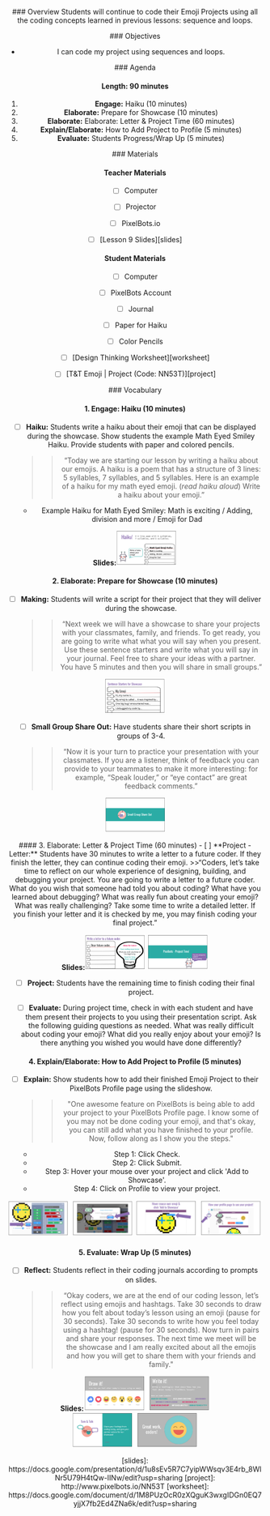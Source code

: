 <header title='PixelBots Emoji' subtitle='Lesson 09: Showcase Prep'/>

<notable>

<iconp src='/icons/activity.png'>### Overview</iconp>
Students will continue to code their Emoji Projects using all the coding concepts learned in previous lessons: sequence and loops.

<iconp src='/icons/objectives.png'>### Objectives</iconp>
- I can code my project using sequences and loops.


<iconp src='/icons/agenda.png'>### Agenda</iconp>

#### Length: 90 minutes

1. **Engage:** Haiku  (10 minutes)
1. **Elaborate:** Prepare for Showcase (10 minutes)
1. **Elaborate:** Elaborate: Letter & Project Time (60 minutes)
1. **Explain/Elaborate:** How to Add Project to Profile (5 minutes)
1. **Evaluate:** Students Progress/Wrap Up (5 minutes)



<note>

<iconp src='/icons/materials.png'>### Materials</iconp>

#### Teacher Materials
- [ ] Computer
- [ ] Projector
- [ ] PixelBots.io
- [ ] [Lesson 9 Slides][slides]



#### Student Materials
- [ ] Computer
- [ ] PixelBots Account
- [ ] Journal
- [ ] Paper for Haiku
- [ ] Color Pencils
- [ ] [Design Thinking Worksheet][worksheet]
- [ ] [T&T Emoji | Project (Code: NN53T)][project]


<iconp src='/icons/vocab.png'>### Vocabulary</iconp>



</note>
<pagebreak/>

#### 1. Engage: Haiku (10 minutes)
- [ ] **Haiku:** Students write a haiku about their emoji that can be displayed during the showcase. Show students the example Math Eyed Smiley Haiku. Provide students with paper and colored pencils.
  >>“Today we are starting our lesson by writing a haiku about our emojis. A haiku is a poem that has a structure of 3 lines:  5 syllables, 7 syllables, and 5 syllables. Here is an example of a haiku for my math eyed emoji. (*read haiku aloud*) Write a haiku about your emoji.”
  - Example Haiku for Math Eyed Smiley: Math is exciting / Adding, division and more / Emoji for Dad

<note>**Slides:**![slides](./images/haiku.png)</note>



#### 2. Elaborate: Prepare for Showcase (10 minutes)
- [ ] **Making:** Students will write a script for their project that they will deliver during the showcase.
  >>“Next week we will have a showcase to share your projects with your classmates, family, and friends. To get ready, you are going to write what what you will say when you present. Use these sentence starters and write what you will say in your journal. Feel free to share your ideas with a partner. You have 5 minutes and then you will share in small groups.”

<note>![slides](./images/prep.png)</note>
- [ ] **Small Group Share Out:** Have students share their short scripts in groups of 3-4.
  >>“Now it is your turn to practice your presentation with your classmates. If you are a listener, think of feedback you can provide to your teammates to make it more interesting: for example, “Speak louder,” or “eye contact” are great feedback comments.”

<note>![slides](./images/smallshare.png)</note>

<pagebreak/>
#### 3. Elaborate: Letter & Project Time (60 minutes)
- [ ] **Project - Letter:** Students have 30 minutes to write a letter to a future coder. If they finish the letter, they can continue coding their emoji.
  >>“Coders, let’s take time to reflect on our whole experience of designing, building, and debugging your project. You are going to write a letter to a future coder. What do you wish that someone had told you about coding?  What have you learned about debugging? What was really fun about creating your emoji? What was really challenging? Take some time to write a detailed letter. If you finish your letter and it is checked by me, you may finish coding your final project.”

<note>**Slides:**![slides](./images/letter.png)
![slides](./images/project.png)
</note>

- [ ] **Project:** Students have the remaining time to finish coding their final project.

- [ ] **Evaluate:** During project time, check in with each student and have them present their projects to you using their presentation script. Ask the following guiding questions as needed.
  <iconp type='question'>What was really difficult about coding your emoji?</iconp>
  <iconp type='question'>What did you really enjoy about your emoji?</iconp>
  <iconp type='question'>Is there anything you wished you would have done differently?</iconp>

#### 4. Explain/Elaborate: How to Add Project to Profile (5 minutes)
- [ ] **Explain:** Show students how to add their finished Emoji Project to their PixelBots Profile page using the slideshow.
  >> "One awesome feature on PixelBots is being able to add your project to your PixelBots Profile page. I know some of you may not be done coding your emoji, and that's okay, you can still add what you have finished to your profile. Now, follow along as I show you the steps."
    - Step 1: Click Check.
    - Step 2: Click Submit.
    - Step 3: Hover your mouse over your project and click 'Add to Showcase'.
    - Step 4: Click on Profile to view your project.

<note>![slides](./images/explain.png)
![slides](./images/explain2.png)</note>

#### 5. Evaluate: Wrap Up (5 minutes)

- [ ] **Reflect:** Students reflect in their coding journals according to prompts on slides.
  >>“Okay coders, we are at the end of our coding lesson, let’s reflect using emojis and hashtags. Take 30 seconds to draw how you felt about today’s lesson using an emoji (pause for 30 seconds). Take 30 seconds to write how you feel today using a hashtag! (pause for 30 seconds). Now turn in pairs and share your responses. The next time we meet will be the showcase and I am really excited about all the emojis and how you will get to share them with your friends and family."

<note>**Slides:**![slides](./images/reflect.png)
![slides](./images/reflect2.png)</note>

</notable>
[slides]: https://docs.google.com/presentation/d/1u8sEv5R7C7yipWWsqv3E4rb_8WlNr5U79H4tQw-IINw/edit?usp=sharing
[project]: http://www.pixelbots.io/NN53T
[worksheet]: https://docs.google.com/document/d/1M8PUzOcR0zXQguK3wxgIDGn0EQ7yjjX7fb2Ed4ZNa6k/edit?usp=sharing
